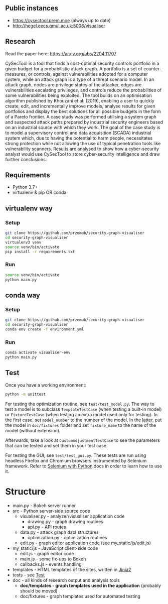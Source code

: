 ## Public instances
* https://cysectool.prem.moe (always up to date)
* http://hegel.eecs.qmul.ac.uk:5006/visualiser

## Research
Read the paper here: https://arxiv.org/abs/2204.11707

CySecTool is a tool that finds a cost-optimal security controls portfolio in a given budget for a probabilistic attack graph. A portfolio is a set of counter-measures, or controls, against vulnerabilities adopted for a computer system, while an attack graph is a type of a threat scenario model. In an attack graph, nodes are privilege states of the attacker, edges are vulnerabilities escalating privileges, and controls reduce the probabilities of some vulnerabilities being exploited. The tool builds on an optimisation algorithm published by Khouzani et al. (2019), enabling a user to quickly create, edit, and incrementally improve models, analyse results for given portfolios and display the best solutions for all possible budgets in the form of a Pareto frontier. A case study was performed utilising a system graph and suspected attack paths prepared by industrial security engineers based on an industrial source with which they work. The goal of the case study is to model a supervisory control and data acquisition (SCADA) industrial system which, due to having the potential to harm people, necessitates strong protection while not allowing the use of typical penetration tools like vulnerability scanners. Results are analysed to show how a cyber-security analyst would use CySecTool to store cyber-security intelligence and draw further conclusions. 

## Requirements
* Python 3.7+
* virtualenv & pip OR conda

## virtualenv way
### Setup
```sh
git clone https://github.com/przemub/security-graph-visualiser
cd security-graph-visualiser
virtualenv3 venv
source venv/bin/activate
pip install -r requirements.txt
```

### Run
```sh
source venv/bin/activate
python main.py
```

## conda way
### Setup
```sh
git clone https://github.com/przemub/security-graph-visualiser
cd security-graph-visualiser
conda env create -f environment.yml
```

### Run
```sh
conda activate visualiser-env
python main.py
```

## Test
Once you have a working environment:
```sh
python -m unittest
```

For testing the optimization routine, see `test/test_model.py`. The way to test a model is to subclass `TemplateTestCase` (when testing a built-in model) or `FixtureTestCase` (when testing an extra model used only for testing). In the first case, set `model_number` to the number of the model. In the latter, put the model in `doc/fixtures` folder and set `fixture_name` to the name of the model (without extension).

Afterwards, take a look at `CustomAdjustmentTestCase` to see the parameters that can be tested and set them in your test case.

For testing the GUI, see `test/test_gui.py`. These tests are run using headless Firefox and Chromium browsers instrumented by Selenium framework. Refer to [Selenium with Python](https://selenium-python.readthedocs.io/) docs in order to learn how to use it.

# Structure

* main.py - Bokeh server runner
* src - Python server-side source code
    * visualiser.py - analyzer/visualiser application code
        * drawing.py - graph drawing routines
        * api.py - API routes
    * data.py - attack graph data structures
        * optimization.py - optimization routines
    * edit.py - graph editor application code (see my_static/js/edit.js)
* my_static/js - JavaScript client-side code
    * edit.js - graph editor code
    * main.js - some fix-ups to Bokeh
    * callbacks.js - events handling
* templates - HTML templates of the sites, written in [Jinja2](https://jinja.palletsprojects.com/en/2.10.x/)
* tests - see [Test](#Test)
* doc - all kinds of research output and analysis tools
    * **doc/templates - graph templates used in the application** (probably should be moved)
    * doc/fixtures - graph templates used for automated testing
